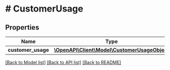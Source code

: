 # # CustomerUsage

## Properties

Name | Type | Description | Notes
------------ | ------------- | ------------- | -------------
**customer_usage** | [**\OpenAPI\Client\Model\CustomerUsageObject**](CustomerUsageObject.md) |  |

[[Back to Model list]](../../README.md#models) [[Back to API list]](../../README.md#endpoints) [[Back to README]](../../README.md)

